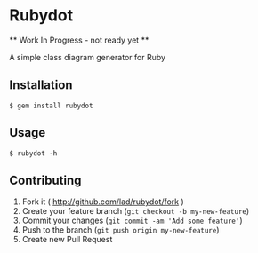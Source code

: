 Rubydot
=======


** Work In Progress - not ready yet **

A simple class diagram generator for Ruby

Installation
------------

    $ gem install rubydot

Usage
-----

    $ rubydot -h

Contributing
------------

1. Fork it ( http://github.com/lad/rubydot/fork )
2. Create your feature branch (`git checkout -b my-new-feature`)
3. Commit your changes (`git commit -am 'Add some feature'`)
4. Push to the branch (`git push origin my-new-feature`)
5. Create new Pull Request

